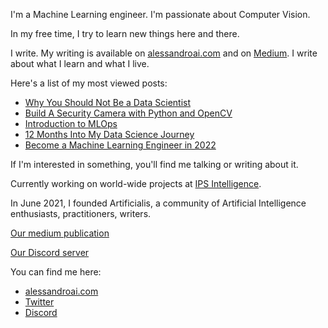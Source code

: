 
I'm a Machine Learning engineer.
I'm passionate about Computer Vision.

In my free time, I try to learn new things here and there.

I write. My writing is available on [alessandroai.com](https://www.alessandroai.com) and on [Medium](https://alessandroai.medium.com/). I write about what I learn and what I live.

Here's a list of my most viewed posts:

* [Why You Should Not Be a Data Scientist](https://medium.com/artificialis/why-you-should-not-be-a-data-scientist-7a10543ed2d2)
* [Build A Security Camera with Python and OpenCV](https://medium.com/artificialis/build-a-security-camera-with-python-and-opencv-83e69f676216)
* [Introduction to MLOps](https://medium.com/artificialis/introduction-to-mlops-d616c6ba8669)
* [12 Months Into My Data Science Journey](https://medium.com/artificialis/12-months-into-my-data-science-journey-a044ba056c84)
* [Become a Machine Learning Engineer in 2022](https://medium.com/artificialis/become-a-machine-learning-engineer-in-2022-c377f2b5891b)

If I'm interested in something, you'll find me talking or writing about it.

Currently working on world-wide projects at [IPS Intelligence](https://www.ips-intelligence.com/).

In June 2021, I founded Artificialis, a community of Artificial Intelligence enthusiasts, practitioners, writers.


[Our medium publication](https://medium.com/artificialis)


[Our Discord server](https://discord.gg/j5vM3nqZ76)

You can find me here:

* [alessandroai.com](https://www.alessandroai.com)
* [Twitter](https://twitter.com/_alessandroai)
* [Discord](https://discord.gg/j5vM3nqZ76)

